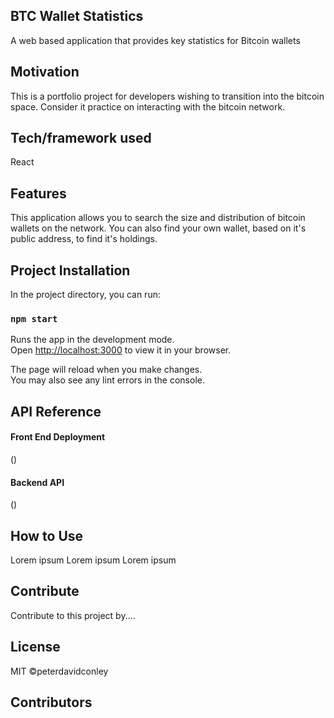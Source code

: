 ## BTC Wallet Statistics

A web based application that provides key statistics for Bitcoin wallets

## Motivation

This is a portfolio project for developers wishing to transition into the bitcoin space. Consider it practice on interacting with the bitcoin network.

## Tech/framework used

React

## Features

This application allows you to search the size and distribution of bitcoin wallets on the network. You can also find your own wallet, based on it's public address, to find it's holdings.

## Project Installation

In the project directory, you can run:

### `npm start`

Runs the app in the development mode.\
Open [http://localhost:3000](http://localhost:3000) to view it in your browser.

The page will reload when you make changes.\
You may also see any lint errors in the console.

## API Reference

#### Front End Deployment

()

#### Backend API

()

## How to Use

Lorem ipsum
Lorem ipsum
Lorem ipsum

## Contribute

Contribute to this project by....

## License

MIT ©peterdavidconley

## Contributors




